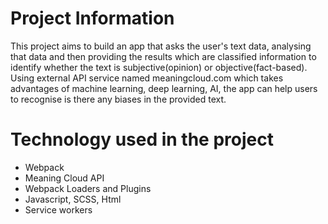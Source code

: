 # Project Information

This project aims to build an app that asks the user's text data, analysing that data and then providing the results which are classified information to identify whether the text is subjective(opinion) or objective(fact-based). Using external API service named meaningcloud.com which takes advantages of machine learning, deep learning, AI, the app can help users to recognise is there any biases in the provided text.  

# Technology used in the project
- Webpack
- Meaning Cloud API
- Webpack Loaders and Plugins
- Javascript, SCSS, Html
- Service workers

